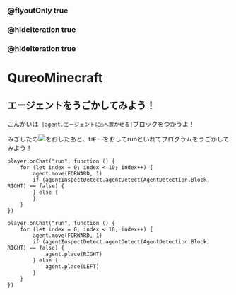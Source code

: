 ### @flyoutOnly true
### @hideIteration true
### @hideIteration true
# QureoMinecraft

## エージェントをうごかしてみよう！

こんかいは``||agent.エージェントに◯へ置かせる|``ブロックをつかうよ！

みぎしたの![](https://raw.githubusercontent.com/camp-minecraft/TechkidsCampTutorial/master/images/playbutton.png)をおしたあと、tキーをおしてrunといれてプログラムをうごかしてみよう！

```template
player.onChat("run", function () {
    for (let index = 0; index < 10; index++) {
        agent.move(FORWARD, 1)
        if (agentInspectDetect.agentDetect(AgentDetection.Block, RIGHT) == false) {
        } else {
        }
    }
})

```
```ghost
player.onChat("run", function () {
    for (let index = 0; index < 10; index++) {
        agent.move(FORWARD, 1)
        if (agentInspectDetect.agentDetect(AgentDetection.Block, RIGHT) == false) {
            agent.place(RIGHT)
        } else {
            agent.place(LEFT)
        }
    }
})
```